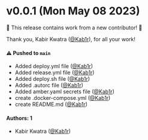 # v0.0.1 (Mon May 08 2023)

:tada: This release contains work from a new contributor! :tada:

Thank you, Kabir Kwatra ([@Kab1r](https://github.com/Kab1r)), for all your work!

#### ⚠️ Pushed to `main`

- Added deploy.yml file ([@Kab1r](https://github.com/Kab1r))
- Added release.yml file ([@Kab1r](https://github.com/Kab1r))
- Added deploy.sh file ([@Kab1r](https://github.com/Kab1r))
- Added .autorc file ([@Kab1r](https://github.com/Kab1r))
- Added amber.yaml secrets file ([@Kab1r](https://github.com/Kab1r))
- create .docker-compose.yml ([@Kab1r](https://github.com/Kab1r))
- create README.md ([@Kab1r](https://github.com/Kab1r))

#### Authors: 1

- Kabir Kwatra ([@Kab1r](https://github.com/Kab1r))
